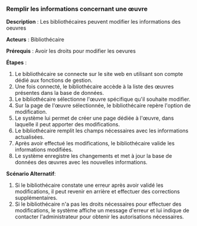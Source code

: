### **Remplir les informations concernant une œuvre** 

**Description** : Les bibliothécaires peuvent modifier les informations des oeuvres

**Acteurs** : Bibliothécaire

**Prérequis** : Avoir les droits pour modifier les oevures

**Étapes** :

1. Le bibliothécaire se connecte sur le site web en utilisant son compte dédié aux fonctions de gestion.
2. Une fois connecté, le bibliothécaire accède à la liste des œuvres présentes dans la base de données.
3. Le bibliothécaire sélectionne l'œuvre spécifique qu'il souhaite modifier.
4. Sur la page de l'œuvre sélectionnée, le bibliothécaire repère l'option de modification.
5. Le système lui permet de créer une page dédiée à l'œuvre, dans laquelle il peut apporter des modifications.
6. Le bibliothécaire remplit les champs nécessaires avec les informations actualisées.
7. Après avoir effectué les modifications, le bibliothécaire valide les informations modifiées.
8. Le système enregistre les changements et met à jour la base de données des œuvres avec les nouvelles informations.

**Scénario Alternatif**:

1. Si le bibliothécaire constate une erreur après avoir validé les modifications, il peut revenir en arrière et effectuer des corrections supplémentaires.
2. Si le bibliothécaire n'a pas les droits nécessaires pour effectuer des modifications, le système affiche un message d'erreur et lui indique de contacter l'administrateur pour obtenir les autorisations nécessaires.
